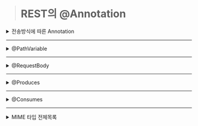 ># REST의 @Annotation 

<details markdown="1">
<summary>전송방식에 따른 Annotation</summary>

- ## 전송방식에 따른 어노테이션

|작업|HTTP Method|URI 예제|어노테이션|Operation Performed|
|---|---|---|---|---|
|등록(Create)|POST|/members/new|@PostMapping|리소스를 가져옴|
|조회(Read)|GET|/members/{id}|@GetMapping|정의된 의미가 없으면 자원을 생성|
|수정(Update)|PUT|/members/{id}+body(json데이터 등)|@RequestMapping|자원을 생성하거나 업데이트|
|삭제(Delete)|DELETE|/members/{id}|@DeleteMapping|자원을 삭제|
> 예제
```java
package org.zerock.controller;

import java.util.List;

import org.springframework.http.HttpStatus;
import org.springframework.http.MediaType;
import org.springframework.http.ResponseEntity;
import org.springframework.web.bind.annotation.DeleteMapping;
import org.springframework.web.bind.annotation.GetMapping;
import org.springframework.web.bind.annotation.PathVariable;
import org.springframework.web.bind.annotation.PostMapping;
import org.springframework.web.bind.annotation.RequestBody;
import org.springframework.web.bind.annotation.RequestMapping;
import org.springframework.web.bind.annotation.RequestMethod;
import org.springframework.web.bind.annotation.RestController;
import org.zerock.domain.Criteria;
import org.zerock.domain.ReplyPageDTO;
import org.zerock.domain.ReplyVO;
import org.zerock.service.ReplyService;

import lombok.AllArgsConstructor;
import lombok.extern.log4j.Log4j;

@RequestMapping("/replies/")
@RestController
@Log4j
@AllArgsConstructor
public class ReplyController {
	
	private ReplyService service;
	
	//댓글 등록
	@PostMapping(value="/new", consumes="application/json", produces= {MediaType.TEXT_PLAIN_VALUE})
	public ResponseEntity<String> create(@RequestBody ReplyVO vo){
		log.info("ReplyVO: " + vo);
		
		int insertCount = service.register(vo);
		
		log.info("Reply INSERT COUNT: " + insertCount);
		
		return insertCount == 1
				? new ResponseEntity<>("success", HttpStatus.OK)
				: new ResponseEntity<>(HttpStatus.INTERNAL_SERVER_ERROR);
				//삼항 연산자 처리
	}
	
	// 댓글 목록
	@GetMapping(value="/pages/{bno}/{page}", produces= {MediaType.APPLICATION_ATOM_XML_VALUE, MediaType.APPLICATION_JSON_UTF8_VALUE})
	public ResponseEntity<ReplyPageDTO> getList(@PathVariable("page") int page, @PathVariable("bno") Long bno){
		Criteria cri = new Criteria(page, 10);
		
		log.info("get Reply List bno: " + bno);
		
		log.info("cri : " + cri);
		
		return new ResponseEntity<>(service.getListPage(cri, bno), HttpStatus.OK);
	}
	
	// 댓글 조회
	@GetMapping(value="/{rno}", produces= {MediaType.APPLICATION_ATOM_XML_VALUE, MediaType.APPLICATION_JSON_UTF8_VALUE})
	public ResponseEntity<ReplyVO> get(@PathVariable("rno") Long rno){
		log.info("get : " + rno);
		
		return new ResponseEntity<>(service.get(rno), HttpStatus.OK);
	}
	
	// 댓글 삭제
	@DeleteMapping(value="/{rno}", produces= {MediaType.TEXT_PLAIN_VALUE})
	public ResponseEntity<String> remove(@PathVariable("rno") Long rno){
		log.info("remove : " + rno);
		
		return service.remove(rno) == 1
				? new ResponseEntity<>("success", HttpStatus.OK)
				: new ResponseEntity<>(HttpStatus.INTERNAL_SERVER_ERROR);
	}
	
	// 댓글 수정
	@RequestMapping(method= {RequestMethod.PUT, RequestMethod.PATCH}, value="/{rno}", consumes="application/json", produces= {MediaType.TEXT_PLAIN_VALUE})
	public ResponseEntity<String> modify(@RequestBody ReplyVO vo, @PathVariable("rno") Long rno){
		vo.setRno(rno);
		
		log.info("rno : " + rno);
		log.info("modify : " + vo);
		
		return service.modify(vo) == 1
				? new ResponseEntity<>("success", HttpStatus.OK)
				: new ResponseEntity<>(HttpStatus.INTERNAL_SERVER_ERROR);
	}
}
```
</details>

-------

<details markdown="1">
<summary>@PathVariable</summary>

- ## @PathVariable
    - '?' 뒤에 파라미터를 추가하는 형식의 '쿼리 스트링' 방식 대신 사용
    - URL 상에 경로의 일부를 파라미터로 사용
    ```java
    // http://localhost:8080/controller/sample/product/bags/234
    // http://localhost:8080/controller/sample/product/bags/234.json
    @GetMapping(value="/product/{cat}/{pid}")
    public String[] getPath(@PathVariable("cat") String cat, @PathVariable("pid") int pid) {
        return new String[] {"category: " + cat, "productid: " + pid};
    }
    ```
</details>

-------

<details markdown="1">
<summary>@RequestBody</summary>

- ## @RequestBody
	- JSON 데이터를 원하는 타입의 객체로 변환해야 하는 경우에 주로 사용
	- 전달된 요청(request)의 내용(body)을 이용해서 해당 파라미터의 타입으로 변환을 요구함
    - 내부적으로는 HttpMessageConverter 타입의 객체들을 이용해서 다양한 포맷의 입력 데이터를 변환할 수 있음
    - 대부분의 경우에는 JSON 데이터를 서버에 보내서 원하는 타입의 객체로 변환하는 용도로 사용되지만, 경우에 따라서는 원하는 포맷의 데이터를 보내고, 이를 해석해서 원하는 타입으로 사용하기도 함
	> TicketVO.java
    ```java
    package org.zerock.domain;

    import lombok.Data;

    @Data
    public class TicketVO {
        private int tno;
        private String owner;
        private String grade;
    }
    ```
    > SampleController.java
    ```java
    @PostMapping("/ticket")
    public Ticket convert(@RequestBody TicketVO vo) {
        log.info("convert....ticket" + ticket);
        
        return ticket;
    }
    ```
	> REST Controller 응용
	```java
		@PostMapping(value="/new", consumes="application/json", produces= {MediaType.TEXT_PLAIN_VALUE})
		public ResponseEntity<String> create(@RequestBody ReplyVO vo){
			log.info("ReplyVO: " + vo);
			
			int insertCount = service.register(vo);
			
			log.info("Reply INSERT COUNT: " + insertCount);
			
			return insertCount == 1
					? new ResponseEntity<>("success", HttpStatus.OK)
					: new ResponseEntity<>(HttpStatus.INTERNAL_SERVER_ERROR);
					//삼항 연산자 처리
		}
	}
	```
</details>

----------

<details markdown="1">
<summary>@Produces</summary>

- ## @Produces
	- @Produces 어노테이션은 자원이 생성하여 클라이언트로 다시 보낼 수있는 MIME 미디어 유형 또는 표현을 지정하는 데 사용
	- @Produces가 클래스 수준에서 적용되면 리소스의 모든 메서드는 기본적으로 지정된 MIME 형식을 생성할 수 있음
	- 메서드 수준에서 적용되면 클래스 수준에서 적용된 모든 @Produces 어노테이션을 재정의
	- 자원의 메소드가 클라이언트 요청에서 MIME 유형을 생성 할 수없는 경우 Jersey 런타임은 HTTP "406 Not Acceptable"오류를 다시 보냄
```java
// 방법 1
@Produces({"application/xml", "application/json"})
public String doGetAsXmlOrJson() {
	...
}

// 방법 2
@GetMapping(value="/{rno}", produces= {MediaType.APPLICATION_ATOM_XML_VALUE, MediaType.APPLICATION_JSON_UTF8_VALUE})
	public ResponseEntity<ReplyVO> get(@PathVariable("rno") Long rno){
		log.info("get : " + rno);
		
		return new ResponseEntity<>(service.get(rno), HttpStatus.OK);
	}
```
</details>

---------

<details markdown="1">
<summary>@Consumes</summary>

- ## @Consumes
	- @Consumes 어노테이션은 리소스가 클라이언트에서 받아 들일 수 있거나 소비 할 수있는 표현의 MIME 미디어 유형을 지정하는 데 사용
	- @Consumes가 클래스 수준에서 적용되면 모든 응답 메서드는 기본적으로 지정된 MIME 형식을 허용함
	-  @Consumes가 메소드 레벨에서 적용되면, 클래스 레벨에서 적용된 @Consumes 어노테이션을 대체
	- 자원이 클라이언트 요청의 MIME 유형을 사용할 수 없으면 Jersey 런타임은 HTTP "415 지원되지 않는 매체 유형" 오류를 다시 보냄
```java
// 방법 1
@POST
@Consumes("text/plain")
public void postClichedMessage(String message) {
   // Store the message
}

// 방법2
@PostMapping(value="/new", consumes="application/json", produces= {MediaType.TEXT_PLAIN_VALUE})
public ResponseEntity<String> create(@RequestBody ReplyVO vo){
	log.info("ReplyVO: " + vo);
	
	int insertCount = service.register(vo);
	
	log.info("Reply INSERT COUNT: " + insertCount);
	
	return insertCount == 1
			? new ResponseEntity<>("success", HttpStatus.OK)
			: new ResponseEntity<>(HttpStatus.INTERNAL_SERVER_ERROR);
			//삼항 연산자 처리
}
```
</details>

--------

<details markdown="1">
<summary>MIME 타입 전체목록</summary>

- ## MIME 타입 전체목록
> MIME Type
<table class="standard-table">
 <thead>
  <tr>
   <th scope="col">확장자</th>
   <th scope="col">문서 종류</th>
   <th scope="col">MIME 타입</th>
  </tr>
 </thead>
 <tbody>
  <tr>
   <td><code>.aac</code></td>
   <td>AAC 오디오 파일</td>
   <td><code>audio/aac</code></td>
  </tr>
  <tr>
   <td><code>.abw</code></td>
   <td><a class="external" href="https://en.wikipedia.org/wiki/AbiWord" rel="noopener">AbiWord</a> 문서</td>
   <td><code>application/x-abiword</code></td>
  </tr>
  <tr>
   <td><code>.arc</code></td>
   <td>아카이브 문서 (인코딩된 다중 파일)</td>
   <td><code>application/octet-stream</code></td>
  </tr>
  <tr>
   <td><code>.avi</code></td>
   <td>AVI: Audio Video Interleave</td>
   <td><code>video/x-msvideo</code></td>
  </tr>
  <tr>
   <td><code>.azw</code></td>
   <td>아마존 킨들 전자책 포맷</td>
   <td><code>application/vnd.amazon.ebook</code></td>
  </tr>
  <tr>
   <td><code>.bin</code></td>
   <td>모든 종류의 이진 데이터</td>
   <td><code>application/octet-stream</code></td>
  </tr>
  <tr>
   <td><code>.bz</code></td>
   <td>BZip 아카이브</td>
   <td><code>application/x-bzip</code></td>
  </tr>
  <tr>
   <td><code>.bz2</code></td>
   <td>BZip2 아카이브</td>
   <td><code>application/x-bzip2</code></td>
  </tr>
  <tr>
   <td><code>.csh</code></td>
   <td>C-Shell 스크립트</td>
   <td><code>application/x-csh</code></td>
  </tr>
  <tr>
   <td><code>.css</code></td>
   <td>Cascading Style Sheets (CSS)</td>
   <td><code>text/css</code></td>
  </tr>
  <tr>
   <td><code>.csv</code></td>
   <td>Comma-separated values (CSV)</td>
   <td><code>text/csv</code></td>
  </tr>
  <tr>
   <td><code>.doc</code></td>
   <td>Microsoft Word</td>
   <td><code>application/msword</code></td>
  </tr>
  <tr>
   <td><code>.epub</code></td>
   <td>Electronic publication (EPUB)</td>
   <td><code>application/epub+zip</code></td>
  </tr>
  <tr>
   <td><code>.gif</code></td>
   <td>Graphics Interchange Format (GIF)</td>
   <td><code>image/gif</code></td>
  </tr>
  <tr>
   <td><code>.htm<br>
    .html</code></td>
   <td>HyperText Markup Language (HTML)</td>
   <td><code>text/html</code></td>
  </tr>
  <tr>
   <td><code>.ico</code></td>
   <td>Icon 포맷</td>
   <td><code>image/x-icon</code></td>
  </tr>
  <tr>
   <td><code>.ics</code></td>
   <td>iCalendar 포맷</td>
   <td><code>text/calendar</code></td>
  </tr>
  <tr>
   <td><code>.jar</code></td>
   <td>Java 아카이브 (JAR)</td>
   <td><code>application/java-archive</code></td>
  </tr>
  <tr>
   <td><code>.jpeg</code><br>
    <code>.jpg</code></td>
   <td>JPEG 이미지</td>
   <td><code>image/jpeg</code></td>
  </tr>
  <tr>
   <td><code>.js</code></td>
   <td>JavaScript (ECMAScript)</td>
   <td><code>application/js</code></td>
  </tr>
  <tr>
   <td><code>.json</code></td>
   <td>JSON 포맷</td>
   <td><code>application/json</code></td>
  </tr>
  <tr>
   <td><code>.mid</code><br>
    <code>.midi</code></td>
   <td>Musical Instrument Digital Interface (MIDI)</td>
   <td><code>audio/midi</code></td>
  </tr>
  <tr>
   <td><code>.mpeg</code></td>
   <td>MPEG 비디오</td>
   <td><code>video/mpeg</code></td>
  </tr>
  <tr>
   <td><code>.mpkg</code></td>
   <td>Apple Installer Package</td>
   <td><code>application/vnd.apple.installer+xml</code></td>
  </tr>
  <tr>
   <td><code>.odp</code></td>
   <td>OpenDocuemnt 프리젠테이션 문서</td>
   <td><code>application/vnd.oasis.opendocument.presentation</code></td>
  </tr>
  <tr>
   <td><code>.ods</code></td>
   <td>OpenDocuemnt 스프레드시트 문서</td>
   <td><code>application/vnd.oasis.opendocument.spreadsheet</code></td>
  </tr>
  <tr>
   <td><code>.odt</code></td>
   <td>OpenDocument 텍스트 문서</td>
   <td><code>application/vnd.oasis.opendocument.text</code></td>
  </tr>
  <tr>
   <td><code>.oga</code></td>
   <td>OGG 오디오</td>
   <td><code>audio/ogg</code></td>
  </tr>
  <tr>
   <td><code>.ogv</code></td>
   <td>OGG 비디오</td>
   <td><code>video/ogg</code></td>
  </tr>
  <tr>
   <td><code>.ogx</code></td>
   <td>OGG</td>
   <td><code>application/ogg</code></td>
  </tr>
  <tr>
   <td><code>.pdf</code></td>
   <td>Adobe <a class="external" href="https://acrobat.adobe.com/us/en/why-adobe/about-adobe-pdf.html" rel="noopener">Portable Document Format</a> (PDF)</td>
   <td><code>application/pdf</code></td>
  </tr>
  <tr>
   <td><code>.ppt</code></td>
   <td>Microsoft PowerPoint</td>
   <td><code>application/vnd.ms-powerpoint</code></td>
  </tr>
  <tr>
   <td><code>.rar</code></td>
   <td>RAR 아카이브</td>
   <td><code>application/x-rar-compressed</code></td>
  </tr>
  <tr>
   <td><code>.rtf</code></td>
   <td>Rich Text Format (RTF)</td>
   <td><code>application/rtf</code></td>
  </tr>
  <tr>
   <td><code>.sh</code></td>
   <td>Bourne 쉘 스크립트</td>
   <td><code>application/x-sh</code></td>
  </tr>
  <tr>
   <td><code>.svg</code></td>
   <td>Scalable Vector Graphics (SVG)</td>
   <td><code>image/svg+xml</code></td>
  </tr>
  <tr>
   <td><code>.swf</code></td>
   <td><a class="external" href="https://en.wikipedia.org/wiki/SWF" rel="noopener">Small web format</a> (SWF) 혹은 Adobe Flash document</td>
   <td><code>application/x-shockwave-flash</code></td>
  </tr>
  <tr>
   <td><code>.tar</code></td>
   <td>Tape Archive (TAR)</td>
   <td><code>application/x-tar</code></td>
  </tr>
  <tr>
   <td><code>.tif<br>
    .tiff</code></td>
   <td>Tagged Image File Format (TIFF)</td>
   <td><code>image/tiff</code></td>
  </tr>
  <tr>
   <td><code>.ttf</code></td>
   <td>TrueType Font</td>
   <td><code>application/x-font-ttf</code></td>
  </tr>
  <tr>
   <td><code>.vsd</code></td>
   <td>Microsft Visio</td>
   <td><code>application/vnd.visio</code></td>
  </tr>
  <tr>
   <td><code>.wav</code></td>
   <td>Waveform Audio Format</td>
   <td><code>audio/x-wav</code></td>
  </tr>
  <tr>
   <td><code>.weba</code></td>
   <td>WEBM 오디오</td>
   <td><code>audio/webm</code></td>
  </tr>
  <tr>
   <td><code>.webm</code></td>
   <td>WEBM 비디오</td>
   <td><code>video/webm</code></td>
  </tr>
  <tr>
   <td><code>.webp</code></td>
   <td>WEBP 이미지</td>
   <td><code>image/webp</code></td>
  </tr>
  <tr>
   <td><code>.woff</code></td>
   <td>Web Open Font Format (WOFF)</td>
   <td><code>application/x-font-woff</code></td>
  </tr>
  <tr>
   <td><code>.xhtml</code></td>
   <td>XHTML</td>
   <td><code>application/xhtml+xml</code></td>
  </tr>
  <tr>
   <td><code>.xls</code></td>
   <td>Microsoft Excel</td>
   <td><code>application/vnd.ms-excel</code></td>
  </tr>
  <tr>
   <td><code>.xml</code></td>
   <td><code>XML</code></td>
   <td><code>application/xml</code></td>
  </tr>
  <tr>
   <td><code>.xul</code></td>
   <td>XUL</td>
   <td><code>application/vnd.mozilla.xul+xml</code></td>
  </tr>
  <tr>
   <td><code>.zip</code></td>
   <td>ZIP archive</td>
   <td><code>application/zip</code></td>
  </tr>
  <tr>
   <td><code>.3gp</code></td>
   <td><a class="external" href="https://en.wikipedia.org/wiki/3GP_and_3G2" rel="noopener">3GPP</a> 오디오/비디오 컨테이너</td>
   <td><code>video/3gpp</code><br>
    <code>audio/3gpp</code> if it doesn't contain video</td>
  </tr>
  <tr>
   <td><code>.3g2</code></td>
   <td><a class="external" href="https://en.wikipedia.org/wiki/3GP_and_3G2" rel="noopener">3GPP2</a> 오디오/비디오 컨테이너</td>
   <td><code>video/3gpp2</code><br>
    <code>audio/3gpp2</code> if it doesn't contain video</td>
  </tr>
  <tr>
   <td><code>.7z</code></td>
   <td><a class="external" href="https://en.wikipedia.org/wiki/7-Zip" rel="noopener">7-zip</a> 아카이브</td>
   <td><code>application/x-7z-compressed</code></td>
  </tr>
 </tbody>
</table>

> 출처
- https://developer.mozilla.org/ko/docs/Web/HTTP/Basics_of_HTTP/MIME_types/Common_types
</details>